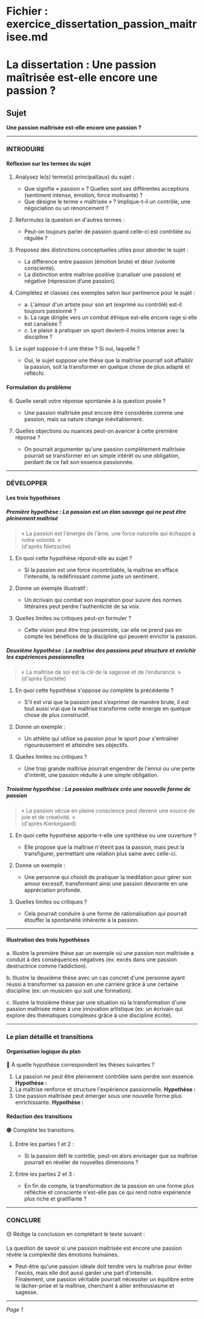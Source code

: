 # Fichier : exercice_dissertation_passion_maitrisee.md

# La dissertation : Une passion maîtrisée est-elle encore une passion ?

## Sujet
**Une passion maîtrisée est-elle encore une passion ?**

---

### INTRODUIRE

#### Réflexion sur les termes du sujet

1. Analysez le(s) terme(s) principal(aux) du sujet : 
   - Que signifie « passion » ? Quelles sont ses différentes acceptions (sentiment intense, émotion, force motivante) ?
   - Que désigne le terme « maîtrisée » ? Implique-t-il un contrôle, une négociation ou un renoncement ?

2. Reformulez la question en d'autres termes :
   - Peut-on toujours parler de passion quand celle-ci est contrôlée ou régulée ?

3. Proposez des distinctions conceptuelles utiles pour aborder le sujet :
   - La différence entre passion (émotion brute) et désir (volonté consciente).
   - La distinction entre maîtrise positive (canaliser une passion) et négative (répression d’une passion).

4. Complétez et classez ces exemples selon leur pertinence pour le sujet :
   - a. L'amour d'un artiste pour son art (exprimé ou contrôlé) est-il toujours passionné ?
   - b. La rage dirigée vers un combat éthique est-elle encore rage si elle est canalisée ?
   - c. Le plaisir à pratiquer un sport devient-il moins intense avec la discipline ?

5. Le sujet suppose-t-il une thèse ? Si oui, laquelle ?
   - Oui, le sujet suppose une thèse que la maîtrise pourrait soit affaiblir la passion, soit la transformer en quelque chose de plus adapté et réfléchi.

#### Formulation du problème

6. Quelle serait votre réponse spontanée à la question posée ?
   - Une passion maîtrisée peut encore être considérée comme une passion, mais sa nature change inévitablement.

7. Quelles objections ou nuances peut-on avancer à cette première réponse ?
   - On pourrait argumenter qu'une passion complètement maîtrisée pourrait se transformer en un simple intérêt ou une obligation, perdant de ce fait son essence passionnée.

---

### DÉVELOPPER

#### Les trois hypothèses

##### Première hypothèse : La passion est un élan sauvage qui ne peut être pleinement maîtrisé

> « La passion est l'énergie de l'âme, une force naturelle qui échappe à notre volonté. »  
> (d'après Nietzsche)

1. En quoi cette hypothèse répond-elle au sujet ?
   - Si la passion est une force incontrôlable, la maîtrise en efface l'intensité, la redéfinissant comme juste un sentiment.

2. Donne un exemple illustratif :
   - Un écrivain qui combat son inspiration pour suivre des normes littéraires peut perdre l'authenticité de sa voix.

3. Quelles limites ou critiques peut-on formuler ?
   - Cette vision peut être trop pessimiste, car elle ne prend pas en compte les bénéfices de la discipline qui peuvent enrichir la passion.

##### Deuxième hypothèse : La maîtrise des passions peut structure et enrichir les expériences passionnelles

> « La maîtrise de soi est la clé de la sagesse et de l’endurance. »  
> (d'après Epictète)

1. En quoi cette hypothèse s'oppose ou complète la précédente ?
   - S'il est vrai que la passion peut s’exprimer de manière brute, il est tout aussi vrai que la maîtrise transforme cette énergie en quelque chose de plus constructif.

2. Donne un exemple :
   - Un athlète qui utilise sa passion pour le sport pour s'entraîner rigoureusement et atteindre ses objectifs.

3. Quelles limites ou critiques ?
   - Une trop grande maîtrise pourrait engendrer de l'ennui ou une perte d'intérêt, une passion réduite à une simple obligation.

##### Troisième hypothèse : La passion maîtrisée crée une nouvelle forme de passion 

> « La passion vécue en pleine conscience peut devenir une source de joie et de créativité. »  
> (d'après Kierkegaard)

1. En quoi cette hypothèse apporte-t-elle une synthèse ou une ouverture ?
   - Elle propose que la maîtrise n'éteint pas la passion, mais peut la transfigurer, permettant une relation plus saine avec celle-ci.

2. Donne un exemple :
   - Une personne qui choisit de pratiquer la méditation pour gérer son amour excessif, transformant ainsi une passion dévorante en une appréciation profonde.

3. Quelles limites ou critiques ?
   - Cela pourrait conduire à une forme de rationalisation qui pourrait étouffer la spontanéité inhérente à la passion.

---

#### Illustration des trois hypothèses

a. Illustre la première thèse par un exemple où une passion non maîtrisée a conduit à des conséquences négatives (ex: excès dans une passion destructrice comme l’addiction).

b. Illustre la deuxième thèse avec un cas concret d'une personne ayant réussi à transformer sa passion en une carrière grâce à une certaine discipline (ex: un musicien qui suit une formation).

c. Illustre la troisième thèse par une situation où la transformation d'une passion maîtrisée mène à une innovation artistique (ex: un écrivain qui explore des thématiques complexes grâce à une discipline écrite).

---

### Le plan détaillé et transitions

#### Organisation logique du plan

🔴 À quelle hypothèse correspondent les thèses suivantes ?

1. La passion ne peut être pleinement contrôlée sans perdre son essence. **Hypothèse :**
2. La maîtrise renforce et structure l'expérience passionnelle. **Hypothèse :**
3. Une passion maîtrisée peut émerger sous une nouvelle forme plus enrichissante. **Hypothèse :**

#### Rédaction des transitions

🟠 Complète les transitions.

1. Entre les parties 1 et 2 :  
   - Si la passion défi le contrôle, peut-on alors envisager que sa maîtrise pourrait en révéler de nouvelles dimensions ?

2. Entre les parties 2 et 3 :  
   - En fin de compte, la transformation de la passion en une forme plus réfléchie et consciente n'est-elle pas ce qui rend notre expérience plus riche et gratifiante ?

---

### CONCLURE

🟡 Rédige la conclusion en complétant le texte suivant :

La question de savoir si une passion maîtrisée est encore une passion révèle la complexité des émotions humaines.  
- Peut-être qu'une passion idéale doit tendre vers la maîtrise pour éviter l'excès, mais elle doit aussi garder une part d'intensité.  
Finalement, une passion véritable pourrait nécessiter un équilibre entre le lâcher-prise et la maîtrise, cherchant à allier enthousiasme et sagesse.

--- 

*Page 1*